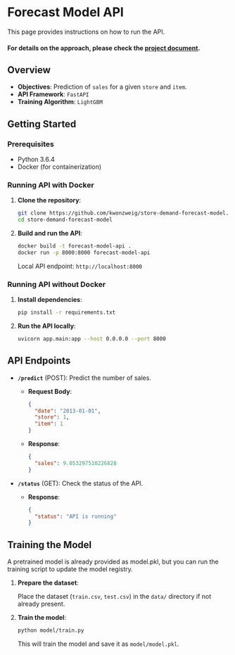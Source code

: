 
# Forecast Model API

This page provides instructions on how to run the API.

#### For details on the approach, please check the [project document](https://salt-cylinder-2c5.notion.site/Store-Demand-Forecasting-Model-API-1b87af2eb0314353bdde03df9583a765?pvs=4).

## Overview
- **Objectives**: Prediction of `sales` for a given `store` and `item`.
- **API Framework**: `FastAPI`
- **Training Algorithm**: `LightGBM`

## Getting Started

### Prerequisites
- Python 3.6.4
- Docker (for containerization)

### Running API with Docker

1. **Clone the repository**:
   ```bash
   git clone https://github.com/kwonzweig/store-demand-forecast-model.git
   cd store-demand-forecast-model
   ```

2. **Build and run the API**:
   ```bash
   docker build -t forecast-model-api .
   docker run -p 8000:8000 forecast-model-api
   ```

   Local API endpoint: `http://localhost:8000`

### Running API without Docker

1. **Install dependencies**:
   ```bash
   pip install -r requirements.txt
   ```

2. **Run the API locally**:
   ```bash
   uvicorn app.main:app --host 0.0.0.0 --port 8000
   ```

## API Endpoints

- **`/predict`** (POST): Predict the number of sales.
  - **Request Body**:
    ```json
    {
      "date": "2013-01-01",
      "store": 1,
      "item": 1
    }
    ```
  - **Response**:
    ```json
    {
      "sales": 9.053297510226828
    }
    ```

- **`/status`** (GET): Check the status of the API.
  - **Response**:
    ```json
    {
      "status": "API is running"
    }
    ```

## Training the Model

A pretrained model is already provided as model.pkl, but you can run the training script to update the model registry.

1. **Prepare the dataset**:

   Place the dataset (`train.csv`, `test.csv`) in the `data/` directory if not already present.

2. **Train the model**:
   ```bash
   python model/train.py
   ```
   This will train the model and save it as `model/model.pkl`.
